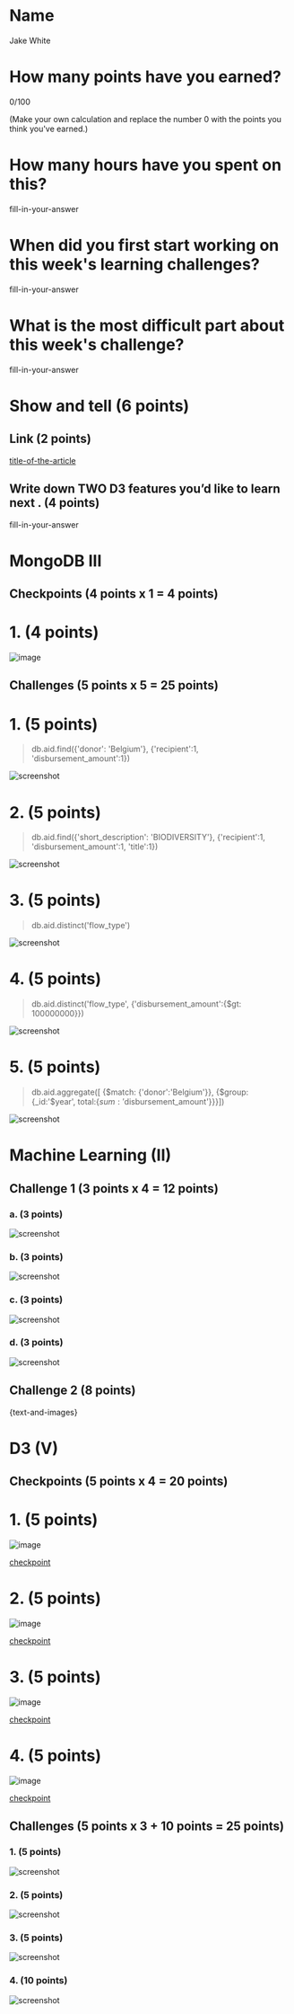 # Name

Jake White

# How many points have you earned?

0/100

(Make your own calculation and replace the number 0 with the points you think you've earned.)

# How many hours have you spent on this?

fill-in-your-answer

# When did you first start working on this week's learning challenges?

fill-in-your-answer

# What is the most difficult part about this week's challenge?

fill-in-your-answer

# Show and tell (6 points)

## Link (2 points)

[title-of-the-article](http://link-to-an-interesting-D3-visualization-example)

## Write down TWO D3 features you’d like to learn next . (4 points)

fill-in-your-answer

# MongoDB III

## Checkpoints (4 points x 1 = 4 points)

# 1. (4 points)

![image](image.png?raw=true)

## Challenges (5 points x 5 = 25 points)

# 1. (5 points)

> db.aid.find({'donor': 'Belgium'}, {'recipient':1, 'disbursement_amount':1})

![screenshot](screenshot.png?raw=true)

# 2. (5 points)

> db.aid.find({'short_description': 'BIODIVERSITY'}, {'recipient':1, 'disbursement_amount':1, 'title':1})

![screenshot](screenshot.png?raw=true)

# 3. (5 points)

> db.aid.distinct('flow_type')

![screenshot](screenshot.png?raw=true)

# 4. (5 points)

> db.aid.distinct('flow_type', {'disbursement_amount':{$gt: 100000000}})

![screenshot](screenshot.png?raw=true)

# 5. (5 points)

> db.aid.aggregate([ {$match: {'donor':'Belgium'}}, {$group: {_id:'$year', total:{$sum: '$disbursement_amount'}}}])

![screenshot](screenshot.png?raw=true)

# Machine Learning (II)

## Challenge 1 (3 points x 4 = 12 points)

### a. (3 points)

![screenshot](screenshot.png?raw=true)

### b. (3 points)

![screenshot](screenshot.png?raw=true)

### c. (3 points) 

![screenshot](screenshot.png?raw=true)

### d. (3 points) 

![screenshot](screenshot.png?raw=true)

## Challenge 2 (8 points)

{text-and-images}

# D3 (V)

## Checkpoints (5 points x 4 = 20 points)

# 1. (5 points)

![image](http://i.imgur.com/XRWSZMC.png)

[checkpoint](d3/check1.html)

# 2. (5 points)

![image](http://i.imgur.com/T13W0eO.png)

[checkpoint](d3/check2.html)

# 3. (5 points)

![image](http://i.imgur.com/GXlNpay.png)

[checkpoint](d3/check3.html)

# 4. (5 points)

![image](http://i.imgur.com/h5XXKfk.png)

[checkpoint](d3/check4.html)

## Challenges 	(5 points x 3 + 10 points = 25 points)

### 1. (5 points)

![screenshot](screenshot.png?raw=true)

### 2. (5 points)

![screenshot](screenshot.png?raw=true)

### 3. (5 points)

![screenshot](screenshot.png?raw=true)

### 4. (10 points)

![screenshot](screenshot.png?raw=true)

